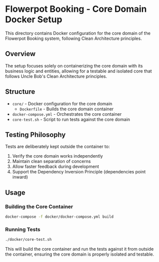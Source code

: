 # Flowerpot Booking - Core Domain Docker Setup

This directory contains Docker configuration for the core domain of the Flowerpot Booking system, following Clean Architecture principles.

## Overview

The setup focuses solely on containerizing the core domain with its business logic and entities, allowing for a testable and isolated core that follows Uncle Bob's Clean Architecture principles.

## Structure

- `core/` - Docker configuration for the core domain
  - `Dockerfile` - Builds the core domain container
- `docker-compose.yml` - Orchestrates the core container
- `core-test.sh` - Script to run tests against the core domain

## Testing Philosophy

Tests are deliberately kept outside the container to:

1. Verify the core domain works independently
2. Maintain clean separation of concerns
3. Allow faster feedback during development
4. Support the Dependency Inversion Principle (dependencies point inward)

## Usage

### Building the Core Container

```bash
docker-compose -f docker/docker-compose.yml build
```

### Running Tests

```bash
./docker/core-test.sh
```

This will build the core container and run the tests against it from outside the container, ensuring the core domain is properly isolated and testable. 